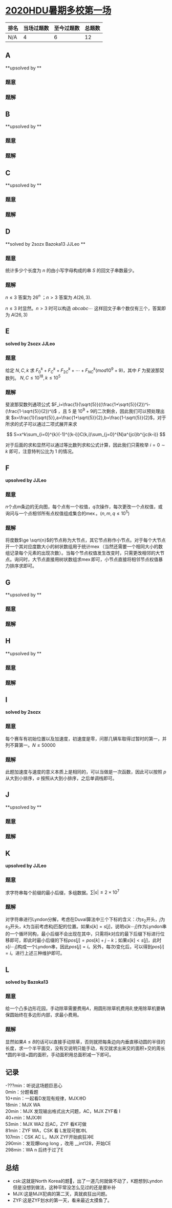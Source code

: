 # [2020HDU暑期多校第一场](https://codeforces.com/contests/288360)

| 排名 | 当场过题数 | 至今过题数 | 总题数 |
| ---- | ---------- | ---------- | ------ |
| N/A  | 4          | 6          | 12     |

## **A**

**upsolved by **

### 题意



### 题解



## **B**

**upsolved by **

### 题意



### 题解



## **C**

**upsolved by **

### 题意



### 题解



## **D**

**solved by 2sozx Bazoka13 JJLeo **

### 题意

统计多少个长度为 $n$ 的由小写字母构成的串 $S$ 的回文子串数最少。

### 题解

$n\le3$ 答案为 $26^n$ ；$n>3$ 答案为 $A(26,3)$.

$n\le3$ 时显然。$n>3$ 时可以构造 $abcabc\cdots$ 这样回文子串个数仅有三个，答案即为 $A(26,3)$

## **E**

**solved by 2sozx JJLeo**

### 题意

给定 $N,C,k$ 求 $F_0^k+F_{C}^k+F_{2C}^k+\cdots+F_{NC}^k(mod 10^9+9)$，其中 $F$ 为斐波那契数列。 $N,C\le10^{18},k\le10^5$

### 题解

斐波那契数列通项公式 $F_i=\frac{1}{\sqrt{5}}((\frac{1+\sqrt{5}}{2})^i-(\frac{1-\sqrt{5}}{2})^i)$ ，且 $5$ 是 $10^9+9$的二次剩余，因此我们可以预处理出来 $x=\frac{1}{\sqrt{5}},a=\frac{1+\sqrt{5}}{2},b=\frac{1-\sqrt{5}}{2}$，对于所求的式子可以通过二项式展开来求 

$$
S=x^k\sum_{i=0}^{k}(-1)^{(k-i)}C(k,i)\sum_{j=0}^{N}a^{jci}b^{jc(k-i)}
$$

对于后面的求和显然可以通过等比数列求和公式计算，因此我们只需枚举 $i=0\sim k$ 即可，注意特判公比为 $1$ 的情况。

## **F**

**upsolved by JJLeo**

### 题意

$n$个点$m$条边的无向图，每个点有一个权值，$q$次操作，每次更改一个点权值，或询问与一个点相邻所有点权值组成集合的$\operatorname{mex}$。$(n,m,q \le 10^5)$

### 题解

将度数$\ge \sqrt{n}$的节点称为大节点，其它节点称作小节点。对于每个大节点开一个其对应度数大小的树状数组用于统计$\operatorname{mex}$（当然还需要一个相同大小的数组记录每个元素的出现次数）。当每个节点权值发生改变时，只需更改相邻的大节点。询问时，大节点直接用树状数组求$\operatorname{mex}$即可，小节点直接将相邻节点权值暴力排序求即可。

## **G**

**upsolved by **

### 题意



### 题解



## **H**

**upsolved by **

### 题意



### 题解



## **I**

**solved by 2sozx**

### 题意

每个赛车有初始位置以及加速度，初速度是零，问那几辆车取得过暂时的第一，并列不算第一。$N\le 50000$

### 题解

此题加速度与速度的意义本质上是相同的，可以当做是一次函数，因此可以按照 $p$ 从大到小排序，$a$ 按照从大到小排序，之后单调栈即可。

## **J**

**upsolved by **

### 题意



### 题解



## **K**

**upsolved by JJLeo**

### 题意

求字符串每个前缀的最小后缀，多组数据。$\sum|s| \le 2 \times 10^7$

### 题解

对字符串进行Lyndon分解，考虑在Duval算法中三个下标的含义：$i$为$s_2$开头，$j$为$s_3$开头，$k$为当前考虑和$j$匹配的位置。如果$s[k]=s[j]$，说明$s[k \cdots j]$作为Lyndon串的一个循环同构，最小后缀不会出现在其中，只需将$k$对应的最下后缀下标进行位移即可，即此时最小后缀的下标$pos[j]=pos[k]+j-k$；如果$s[k]<s[j]$，此时$s[i \cdots j]$构成一个Lyndon串，因此$pos[j]=i$。另外，每次$i$变化后，可以得到$pos[i]=i$。进行上述三种维护即可。

## **L**

**solved by Bazoka13**

### 题意

给一个凸多边形花园，手动除草需要费用$A$，用圆形除草机费用$B$,使用除草机要确保圆始终在多边形内部，求最小费用。

### 题解

显然如果$A \leq B$的话可以直接手动除草，否则就把每条边向内垂直移动圆的半径的长度，求一个半平面交，没有交说明只能手动，有交就求出来交的面积$+$交的周长$*$圆的半径$+$圆的面积，手动面积用总面积减一下即可。

## **记录**

-???min：听说这场题巨恶心<br>
0min：分题看题<br>
10+min：一起看D发现有规律，MJX冲D<br>
18min：MJX WA<br>
20min：MJX 发现输出格式出大问题，AC，MJX ZYF看 I<br>
40+min：MJX冲I<br>
53min：MJX WA2 后AC，ZYF 看K可做<br>
81min：ZYF WA，CSK 看 L发现可做冲L<br>
107min：CSK AC L，MJX ZYF开始疯狂冲E<br>
290min：发现爆long long ，改用 __int128，开始CE<br>
298min：WA n 后终于过了E

## **总结**

  * csk:这就是North Korea的题🐎，出了一道几何就做不动了，K题想到Lyndon但是没想到做法，这种平常没怎么见过的还是要补补
  * MJX:这是MJX犯病的第二天，真就疯狂出问题。
  * ZYF:这是ZYF划水的第一天，看来最近太摸鱼了。
